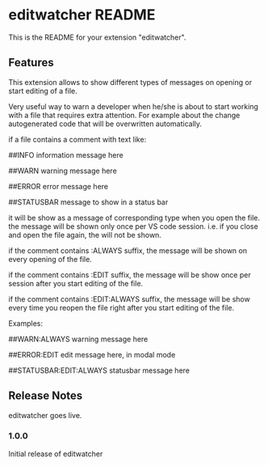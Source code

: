 # editwatcher README

This is the README for your extension "editwatcher".

## Features

This extension allows to show different types of messages on opening or start editing of a file.

Very useful way to warn a developer when he/she is about to start working with a file that requires extra attention. For example about the change autogenerated code 
that will be overwritten automatically.

if a file contains a comment with text like:

##INFO information message here

##WARN warning message here

##ERROR error message here

##STATUSBAR message to show in a status bar

it will be show as a message of corresponding type when you open the file. the message will be shown only once per VS code session. 
i.e. if you close and open the file again, the will not be shown.

if the comment contains :ALWAYS suffix, the message will be shown on every opening of the file.

if the comment contains :EDIT suffix, the message will be show once per session after you start editing of the file.

if the comment contains :EDIT:ALWAYS suffix, the message will be show every time you reopen the file right after you start editing of the file.

Examples:

##WARN:ALWAYS warning message here

##ERROR:EDIT edit message here, in modal mode

##STATUSBAR:EDIT:ALWAYS statusbar message here


## Release Notes

editwatcher goes live.

### 1.0.0

Initial release of editwatcher

